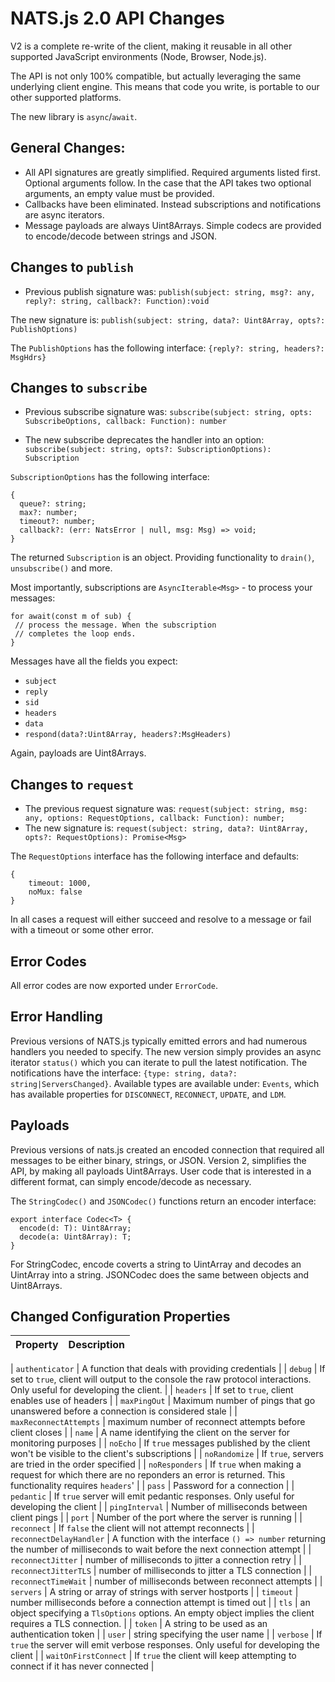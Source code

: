 # NATS.js 2.0 API Changes

V2 is a complete re-write of the client, making it reusable in all other supported JavaScript environments (Node, Browser, Node.js).

The API is not only 100% compatible, but actually leveraging the same underlying client engine. This means that code you write, is portable to our other supported platforms.

The new library is `async`/`await`.

## General Changes:

- All API signatures are greatly simplified. Required arguments listed first. Optional arguments follow. In the case that the API takes two optional arguments, an empty value must be provided.
- Callbacks have been eliminated. Instead subscriptions and notifications are async iterators.
- Message payloads are always Uint8Arrays. Simple codecs are provided to encode/decode between strings and JSON.
    

## Changes to `publish`

- Previous publish signature was:
`publish(subject: string, msg?: any, reply?: string, callback?: Function):void`

The new signature is:
`publish(subject: string, data?: Uint8Array, opts?: PublishOptions)`

The `PublishOptions` has the following interface: `{reply?: string, headers?: MsgHdrs}`


## Changes to `subscribe`

- Previous subscribe signature was: `subscribe(subject: string, opts: SubscribeOptions, callback: Function): number`

- The new subscribe deprecates the handler into an option: `subscribe(subject: string, opts?: SubscriptionOptions): Subscription`

`SubscriptionOptions` has the following interface:
```
{
  queue?: string;
  max?: number;
  timeout?: number;
  callback?: (err: NatsError | null, msg: Msg) => void;
}
```

The returned `Subscription` is an object. Providing functionality to `drain()`, `unsubscribe()` and more.


Most importantly, subscriptions are `AsyncIterable<Msg>` - to process your messages:
```
for await(const m of sub) {
 // process the message. When the subscription
 // completes the loop ends.
}
```

Messages have all the fields you expect:

- `subject`
- `reply`
- `sid`
- `headers`
- `data`
- `respond(data?:Uint8Array, headers?:MsgHeaders)`

Again, payloads are Uint8Arrays.

## Changes to `request`
- The previous request signature was: `request(subject: string, msg: any, options: RequestOptions, callback: Function): number;`
- The new signature is: `request(subject: string, data?: Uint8Array, opts?: RequestOptions): Promise<Msg>`

The `RequestOptions` interface has the following interface and defaults:
```
{
    timeout: 1000,
    noMux: false
}
```
In all cases a request will either succeed and resolve to a message or fail with a timeout or some other error.
   


## Error Codes

All error codes are now exported under `ErrorCode`.

## Error Handling

Previous versions of NATS.js typically emitted errors and had numerous handlers you needed to specify.
The new version simply provides an async iterator `status()` which you can iterate to pull the latest notification.
The notifications have the interface: `{type: string, data?: string|ServersChanged}`. Available types are available under:
`Events`, which has available properties for `DISCONNECT`, `RECONNECT`, `UPDATE`, and `LDM`.



## Payloads

Previous versions of nats.js created an encoded connection that required all messages to be either binary,
strings, or JSON. Version 2, simplifies the API, by making all payloads Uint8Arrays. User code that is
interested in a different format, can simply encode/decode as necessary.

The `StringCodec()` and `JSONCodec()` functions return an encoder interface:

```
export interface Codec<T> {
  encode(d: T): Uint8Array;
  decode(a: Uint8Array): T;
}
```

For StringCodec, encode coverts a string to UintArray and decodes an UintArray into a string. JSONCodec does the same
between objects and Uint8Arrays.


## Changed Configuration Properties

| Property | Description |
| ---      | ---         |

| `authenticator`         |  A function that deals with providing credentials |
| `debug`                 | If set to `true`, client will output to the console the raw protocol interactions. Only useful for developing the client. |
| `headers`               | If set to `true`, client enables use of headers |
| `maxPingOut`            | Maximum number of pings that go unanswered before a connection is considered stale | 
| `maxReconnectAttempts`  | maximum number of reconnect attempts before client closes |
| `name`                  | A name identifying the client on the server for monitoring purposes |
| `noEcho`                | If `true` messages published by the client won't be visible to the client's subscriptions |
| `noRandomize`           | If `true`, servers are tried in the order specified |
| `noResponders`          | If `true` when making a request for which there are no reponders an error is returned. This functionality requires `headers`' |
| `pass`                  | Password for a connection |
| `pedantic`              | If `true` server will emit pedantic responses. Only useful for developing the client |
| `pingInterval`          | Number of milliseconds between client pings |
| `port`                  | Number of the port where the server is running |
| `reconnect`             | If `false` the client will not attempt reconnects |
| `reconnectDelayHandler` | A function with the interface `() => number` returning the number of milliseconds to wait before the next connection attempt |
| `reconnectJitter`       | number of milliseconds to jitter a connection retry |
| `reconnectJitterTLS`    | number of milliseconds to jitter a TLS connection |
| `reconnectTimeWait`     | number of milliseconds between reconnect attempts |
| `servers`               | A string or array of strings with server hostports |
| `timeout`               | number milliseconds before a connection attempt is timed out |
| `tls`                   | an object specifying a `TlsOptions` options. An empty object implies the client requires a TLS connection. |
| `token`                 | A string to be used as an authentication token |
| `user`                  | string specifying the user name |
| `verbose`               | If `true` the server will emit verbose responses. Only useful for developing the client | 
| `waitOnFirstConnect`    | If `true` the client will keep attempting to connect if it has never connected |

